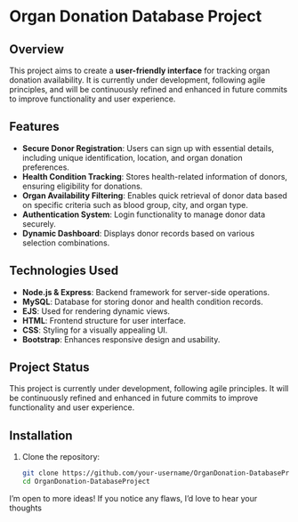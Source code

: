 # Organ Donation Database Project

## Overview
This project aims to create a **user-friendly interface** for tracking organ donation availability. It is currently under development, following agile principles, and will be continuously refined and enhanced in future commits to improve functionality and user experience.

## Features
- **Secure Donor Registration**: Users can sign up with essential details, including unique identification, location, and organ donation preferences.
- **Health Condition Tracking**: Stores health-related information of donors, ensuring eligibility for donations.
- **Organ Availability Filtering**: Enables quick retrieval of donor data based on specific criteria such as blood group, city, and organ type.
- **Authentication System**: Login functionality to manage donor data securely.
- **Dynamic Dashboard**: Displays donor records based on various selection combinations.

## Technologies Used
- **Node.js & Express**: Backend framework for server-side operations.
- **MySQL**: Database for storing donor and health condition records.
- **EJS**: Used for rendering dynamic views.
- **HTML**: Frontend structure for user interface.
- **CSS**: Styling for a visually appealing UI.
- **Bootstrap**: Enhances responsive design and usability.

<!--
## Database Schema
### `donor_data` Table
Stores donor information including:
- `name` (VARCHAR) - Donor's full name
- `email` (VARCHAR, UNIQUE) - Email for identification
- `uniqueID` (INT, PRIMARY KEY) - Unique identifier
- `pass` (VARCHAR) - Password (consider hashing for security)
- `city` (VARCHAR) - City of residence
- `bloodGroup` (VARCHAR) - Blood group for compatibility
- `organ` (ENUM) - Organ donation preference

### `donor_health` Table
Stores health-related conditions of donors:
- `uniqueID` (INT, FOREIGN KEY) - Links to donor_data
- `diabetes` (TINYINT) - Whether the donor has diabetes
- `bp_condition` (TINYINT) - Blood pressure condition
- `obese` (TINYINT) - Obesity status
- `cardiac_surgery` (TINYINT) - Prior cardiac surgeries
-->

## Project Status

This project is currently under development, following agile principles. It will be continuously refined and enhanced in future commits to improve functionality and user experience.

## Installation
1. Clone the repository:
   ```bash
   git clone https://github.com/your-username/OrganDonation-DatabaseProject.git
   cd OrganDonation-DatabaseProject


 I’m open to more ideas! If you notice any flaws, I’d love to hear your thoughts
